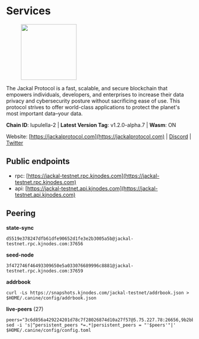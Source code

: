 # Services

<figure><img src="https://raw.githubusercontent.com/kj89/testnet_manuals/main/pingpub/logos/jackal.png" width="150" alt=""><figcaption></figcaption></figure>

The Jackal Protocol is a fast, scalable, and secure blockchain that empowers  individuals, developers, and enterprises to increase their data privacy and  cybersecurity posture without sacrificing ease of use. This protocol strives  to offer world-class applications to protect the planet's most important data–your data.

**Chain ID**: lupulella-2 | **Latest Version Tag**: v1.2.0-alpha.7 | **Wasm**: ON

Website: [https://jackalprotocol.com](https://jackalprotocol.com) | [Discord](https://discord.com/invite/5GKym3p6rj) | [Twitter](https://twitter.com/Jackal_Protocol)


## Public endpoints

* rpc: [https://jackal-testnet.rpc.kjnodes.com](https://jackal-testnet.rpc.kjnodes.com)
* api: [https://jackal-testnet.api.kjnodes.com](https://jackal-testnet.api.kjnodes.com)

## Peering

**state-sync**

```
d5519e378247dfb61dfe90652d1fe3e2b3005a5b@jackal-testnet.rpc.kjnodes.com:37656
```

**seed-node**

```
3f472746f46493309650e5a033076689996c8881@jackal-testnet.rpc.kjnodes.com:37659
```

**addrbook**
```
curl -Ls https://snapshots.kjnodes.com/jackal-testnet/addrbook.json > $HOME/.canine/config/addrbook.json
```

**live-peers** (27)
```
peers="3c6d856a429224201d78c7f28026874d10a27f57@5.75.227.78:26656,9b2bbd5121265ebbf9003341e8a2e0abdbc24b67@46.228.199.8:26656,5eedbfbe64b942f4ab54db3842acf3bfab034c24@161.97.74.88:46656,2633208f609ac5fc77fac203dd23326ba0fc9902@185.208.207.94:26656,0e3058446ee9b1ad449b5d3a60d5c4f92dd3785c@65.109.30.12:56656,0394449cab5a29f24dd4f37683d3b7622f27c0fc@65.108.206.118:61156,d5519e378247dfb61dfe90652d1fe3e2b3005a5b@65.109.68.190:37656,4ea723e652f11433734ae2aa6f364ef0510d6636@16.163.74.176:26626,f3e70d3de1974208af04dac6fabd657ab4abf0ff@65.108.75.107:24656,5c2a752c9b1952dbed075c56c600c3a79b58c395@195.3.220.57:26906,6c6c7f370febd64447770da8aec0b9d359d61565@65.109.70.23:17556,c28ae12dc190b2abfc578f8ed2fea90fa5ff3b1d@65.108.134.208:26656,9a2c091798681f89b11f8eea370bf9c6284437c5@167.86.115.183:26656,6c7100291f35132ac1b58ff7c6d05b4ce75512b7@65.108.70.119:36156,09d9127972ded9e22f9f11833ed7fcfa149cf1fa@65.109.92.240:19126,451622fd913f6119a67f67e65f3ab82c3fbea529@78.107.253.133:32656,1b191fb9ef837dec648136097f94925a15dd85ab@213.170.135.20:26516,372111fd8c3c11a57cd34db58b2bdd8d2b6e5005@172.104.19.93:26656,a76cb9a09652ad3f62987966dda2199a0ee1bf64@65.109.90.33:17556,a0f726a3dffb45d9cbde0913701bd757fcd7e434@157.90.2.254:36656,2ededbdbd98580e22ae8c3676e37b6e1fc1d987b@142.132.248.253:23656,b549c1092e37db22576e31f19cbec4b1b3b36503@116.202.227.117:37656,84af58201840781a0a62449d1dcdb0ad0cf5bdb3@91.223.3.144:26356,fad8061d59f269330d1545cea615d7ef3ff7bb44@209.34.205.57:26656,84f520678ef59ea02f942fa6323ec562ca5a3249@45.79.161.178:26656,bb36af02fd6e50f3bedbc58b3589bdc203d896fc@103.19.25.157:26656,80420ad774e622bda8e1dfa9b80da11eee7eed1f@144.126.140.252:29656"
sed -i 's|^persistent_peers *=.*|persistent_peers = "'$peers'"|' $HOME/.canine/config/config.toml
```
